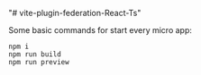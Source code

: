"# vite-plugin-federation-React-Ts" 

Some basic commands for start every micro app:
```
npm i
npm run build
npm run preview
```
